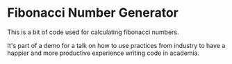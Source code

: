# Fibonacci Number Generator

This is a bit of code used for calculating fibonacci numbers.

It's part of a demo for a talk on how to use practices from industry to have a happier and more productive experience writing code in academia.